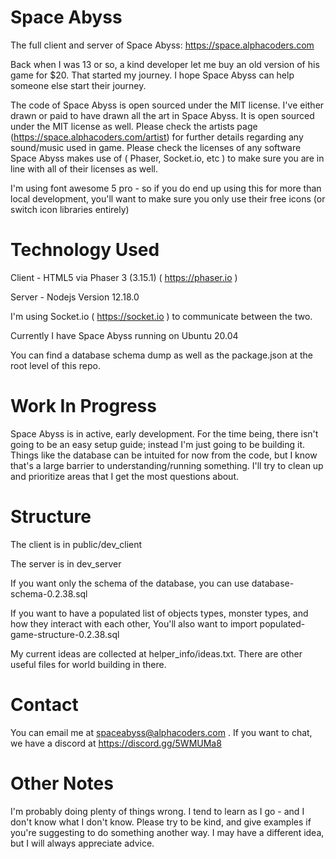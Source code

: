 # Space Abyss
The full client and server of Space Abyss: https://space.alphacoders.com

Back when I was 13 or so, a kind developer let me buy an old version of his game for $20. 
That started my journey. I hope Space Abyss can help someone else start their journey.

The code of Space Abyss is open sourced under the MIT license.
I've either drawn or paid to have drawn all the art in Space Abyss. It is open sourced under the MIT license as well.
Please check the artists page (https://space.alphacoders.com/artist) for further details regarding any sound/music used in game.
Please check the licenses of any software Space Abyss makes use of ( Phaser, Socket.io, etc ) to make sure
you are in line with all of their licenses as well. 

I'm using font awesome 5 pro - so if you do end up using this for more than local development, you'll want to make sure you only use their free icons (or switch icon libraries entirely)


# Technology Used
Client - HTML5 via Phaser 3 (3.15.1) ( https://phaser.io ) 

Server - Nodejs Version 12.18.0

I'm using Socket.io ( https://socket.io ) to communicate between the two.

Currently I have Space Abyss running on Ubuntu 20.04

You can find a database schema dump as well as the package.json at the root level of this repo.

# Work In Progress
Space Abyss is in active, early development. For the time being, there isn't going to be an easy 
setup guide; instead I'm just going to be building it. Things like the database can be intuited for now from 
the code, but I know that's a large barrier to understanding/running something. I'll try to clean up and 
prioritize areas that I get the most questions about.


# Structure
The client is in public/dev_client

The server is in dev_server

If you want only the schema of the database, you can use database-schema-0.2.38.sql

If you want to have a populated list of objects types, monster types, and how they interact with each other, You'll also want to import populated-game-structure-0.2.38.sql

My current ideas are collected at helper_info/ideas.txt. There are other useful files for world building in there.

# Contact
You can email me at spaceabyss@alphacoders.com . If you want to chat, we have a discord at https://discord.gg/5WMUMa8

# Other Notes
I'm probably doing plenty of things wrong. I tend to learn as I go - and I don't know what I don't know. 
Please try to be kind, and give examples if you're suggesting to do something another way. I may have a 
different idea, but I will always appreciate advice. 
